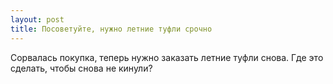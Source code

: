 ```yaml
---
layout: post 
title: Посоветуйте, нужно летние туфли срочно 
--- 
```

Сорвалась покупка, теперь нужно заказать летние туфли снова. Где это сделать, чтобы снова не кинули?